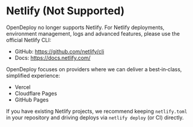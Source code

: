 # Netlify (Not Supported)

OpenDeploy no longer supports Netlify. For Netlify deployments, environment management, logs and advanced features, please use the official Netlify CLI:

- GitHub: https://github.com/netlify/cli
- Docs: https://docs.netlify.com/

OpenDeploy focuses on providers where we can deliver a best‑in‑class, simplified experience:

- Vercel
- Cloudflare Pages
- GitHub Pages

If you have existing Netlify projects, we recommend keeping `netlify.toml` in your repository and driving deploys via `netlify deploy` (or CI) directly.
